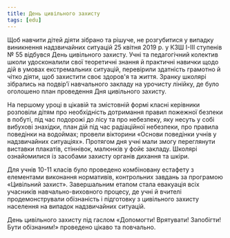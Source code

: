 ```yaml
---
title: День цивільного захисту
tags: [edu]
---
```


Щоб навчити дітей діяти зібрано та рішуче, не розгубитися у випадку виникнення надзвичайних ситуацій 25 квітня 2019 р. у КЗШ І-ІІІ ступенів № 55 відбувся День цивільного захисту. Учні та педагогічний колектив школи удосконалили свої теоретичні знання й практичні навички щодо дій в умовах екстремальних ситуацій, перевірили здатність грамотно й чітко діяти, щоб захистити своє здоров'я та життя. Зранку школярі зібрались на подвір’ї навчального закладу на урочисту лінійку, де було оголошено план проведення Дня цивільного захисту.

На першому уроці в цікавій та змістовній формі класні керівники розповіли дітям про необхідність дотримання правил пожежної безпеки в побуті, під час подорожі до лісу та про небезпеку, яку несуть у собі вибухові знахідки, план дій під час радіаційної небезпеки, про правила поведінки на водоймах; провели вікторини «Основи поведінки учнів у надзвичайних ситуаціях». Протягом дня учні мали змогу переглянути виставки плакатів, стіннівок, малюнків у фойє закладу. Школярі ознайомилися із засобами захисту органів дихання та шкіри.

Для учнів 10-11 класів було проведено комбіновану естафету з елементами виконання нормативів, контрольних завдань за програмою «Цивільний захист». Завершальним етапом стала евакуація всіх учасників навчально-виховного процесу, де учні й вчителі продемонстрували обізнаність і підготовку з цивільного захисту населення на випадок надзвичайних ситуацій.

День цивільного захисту під гаслом «Допомогти! Врятувати! Запобігти! Бути обізнаним!» проведено цікаво та повчально.

<slideshow></slideshow>
